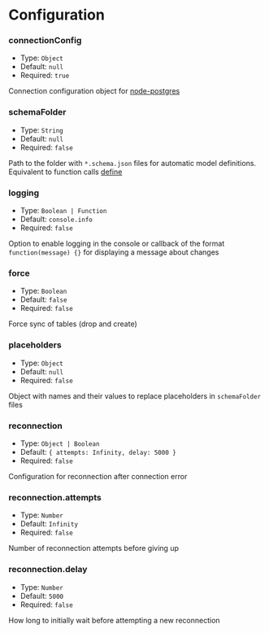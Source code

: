 # Configuration 

### connectionConfig

* Type: `Object`
* Default: `null`
* Required: `true`

Connection configuration object for [node-postgres](https://node-postgres.com/features/connecting#programmatic)

### schemaFolder

* Type: `String`
* Default: `null`
* Required: `false`

Path to the folder with `*.schema.json` files for automatic model definitions. Equivalent to function calls [define](methods.md#define)

### logging

* Type: `Boolean | Function`
* Default: `console.info`
* Required: `false`

Option to enable logging in the console or callback of the format `function(message) {}` for displaying a message about changes

### force

* Type: `Boolean`
* Default: `false`
* Required: `false`

Force sync of tables (drop and create)

### placeholders

* Type: `Object`
* Default: `null`
* Required: `false`

Object with names and their values to replace placeholders in `schemaFolder` files

### reconnection

* Type: `Object | Boolean`
* Default: `{ attempts: Infinity, delay: 5000 }`
* Required: `false`

Configuration for reconnection after connection error

### reconnection.attempts

* Type: `Number`
* Default: `Infinity`
* Required: `false`

Number of reconnection attempts before giving up

### reconnection.delay

* Type: `Number`
* Default: `5000`
* Required: `false`

How long to initially wait before attempting a new reconnection
